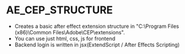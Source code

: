 # AE_CEP_STRUCTURE

* Creates a basic after effect extension structure in "C:\Program Files (x86)\Common Files\Adobe\CEP\extensions".
* You can use just html, css, js for frontend
* Backend login is written in jsx(ExtendScript / After Effects Scripting)